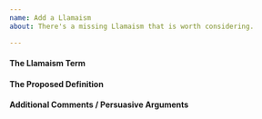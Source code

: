 ```yaml
---
name: Add a Llamaism
about: There's a missing Llamaism that is worth considering.

---
```


#### The Llamaism Term


#### The Proposed Definition


#### Additional Comments / Persuasive Arguments
